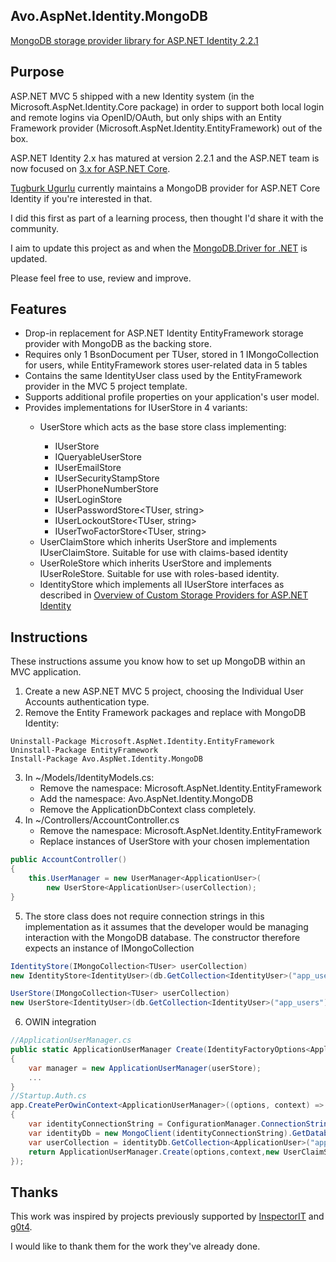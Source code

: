 ## Avo.AspNet.Identity.MongoDB ##

[MongoDB storage provider library for ASP.NET Identity 2.2.1](https://www.nuget.org/packages/Avo.AspNet.Identity.MongoDB)

## Purpose ##

ASP.NET MVC 5 shipped with a new Identity system (in the Microsoft.AspNet.Identity.Core package) in order to support both local login and remote logins via OpenID/OAuth, but only ships with an Entity Framework provider (Microsoft.AspNet.Identity.EntityFramework) out of the box.

ASP.NET Identity 2.x has matured at version 2.2.1 and the ASP.NET team is now focused on [3.x for ASP.NET Core](https://github.com/aspnet/Identity/). 

[Tugburk Ugurlu](https://github.com/tugberkugurlu/AspNetCore.Identity.MongoDB) currently maintains a MongoDB provider for ASP.NET Core Identity if you're interested in that.

I did this first as part of a learning process, then thought I'd share it with the community.

I aim to update this project as and when the [MongoDB.Driver for .NET](http://mongodb.github.io/mongo-csharp-driver/) is updated.

Please feel free to use, review and improve.

## Features ##
* Drop-in replacement for ASP.NET Identity EntityFramework storage provider with MongoDB as the backing store.
* Requires only 1 BsonDocument per TUser, stored in 1 IMongoCollection for users, while EntityFramework stores user-related data in 5 tables
* Contains the same IdentityUser class used by the EntityFramework provider in the MVC 5 project template.
* Supports additional profile properties on your application's user model.
* Provides implementations for IUserStore<TUser> in 4 variants:
    * UserStore<TUser> which acts as the base store class implementing: 
        * IUserStore<TUser>
        * IQueryableUserStore<TUser>
        * IUserEmailStore<TUser>
        * IUserSecurityStampStore<TUser>
        * IUserPhoneNumberStore<TUser>
        * IUserLoginStore<TUser>
        * IUserPasswordStore<TUser, string>
        * IUserLockoutStore<TUser, string>
        * IUserTwoFactorStore<TUser, string>
    * UserClaimStore<TUser> which inherits UserStore<TUser> and implements IUserClaimStore<TUser>. Suitable for use with claims-based identity
    * UserRoleStore<TUser> which inherits UserStore<TUser> and implements IUserRoleStore<TUser>. Suitable for use with roles-based identity.
    * IdentityStore<TUser> which implements all IUserStore<TUser> interfaces as described in [Overview of Custom Storage Providers for ASP.NET Identity](https://docs.microsoft.com/en-us/aspnet/identity/overview/extensibility/overview-of-custom-storage-providers-for-aspnet-identity)

## Instructions ##
These instructions assume you know how to set up MongoDB within an MVC application.

1. Create a new ASP.NET MVC 5 project, choosing the Individual User Accounts authentication type.
2. Remove the Entity Framework packages and replace with MongoDB Identity:

```NuGet Package Manager Console
Uninstall-Package Microsoft.AspNet.Identity.EntityFramework
Uninstall-Package EntityFramework
Install-Package Avo.AspNet.Identity.MongoDB
```
    
3. In ~/Models/IdentityModels.cs:
    * Remove the namespace: Microsoft.AspNet.Identity.EntityFramework
    * Add the namespace: Avo.AspNet.Identity.MongoDB
    * Remove the ApplicationDbContext class completely.
4. In ~/Controllers/AccountController.cs
    * Remove the namespace: Microsoft.AspNet.Identity.EntityFramework
    * Replace instances of UserStore with your chosen implementation

```C#
public AccountController()
{
    this.UserManager = new UserManager<ApplicationUser>(
        new UserStore<ApplicationUser>(userCollection);
}
```
5. The store class does not require connection strings in this implementation as it assumes that the developer would be managing interaction with the MongoDB database. The constructor therefore expects an instance of IMongoCollection<TUser>

```C#
IdentityStore(IMongoCollection<TUser> userCollection)
new IdentityStore<IdentityUser>(db.GetCollection<IdentityUser>("app_users"))

UserStore(IMongoCollection<TUser> userCollection)
new UserStore<IdentityUser>(db.GetCollection<IdentityUser>("app_users"))
```

6. OWIN integration
```C#
//ApplicationUserManager.cs
public static ApplicationUserManager Create(IdentityFactoryOptions<ApplicationUserManager> options, IOwinContext context, UserClaimStore<ApplicationUser> userStore)
{
	var manager = new ApplicationUserManager(userStore);
	...
}	   
//Startup.Auth.cs
app.CreatePerOwinContext<ApplicationUserManager>((options, context) =>
{
	var identityConnectionString = ConfigurationManager.ConnectionStrings["IdentityConnection"].ConnectionString;
	var identityDb = new MongoClient(identityConnectionString).GetDatabase(identityConnectionString.Split('/').Last());
	var userCollection = identityDb.GetCollection<ApplicationUser>("app_users");
	return ApplicationUserManager.Create(options,context,new UserClaimStore<ApplicationUser>(userCollection));
});
```

## Thanks ##

This work was inspired by projects previously supported by [InspectorIT](https://github.com/InspectorIT/MongoDB.AspNet.Identity) and [g0t4](https://github.com/g0t4/aspnet-identity-mongo).

I would like to thank them for the work they've already done.
